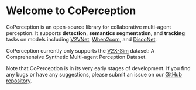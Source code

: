 # Welcome to CoPerception

CoPerception is an open-source library for collaborative multi-agent perception.
It supports **detection**, **semantics segmentation**, and **tracking** tasks on models including [V2VNet](https://arxiv.org/abs/2008.07519), [When2com](https://github.com/GT-RIPL/MultiAgentPerception), and [DiscoNet](https://github.com/ai4ce/DiscoNet).  

CoPerception currently only supports the [V2X-Sim](https://ai4ce.github.io/V2X-Sim/index.html) dataset: A Comprehensive Synthetic Multi-agent Perception Dataset.  

Note that CoPerception is in its very early stages of development. If you find any bugs or have any suggestions, please submit an issue on our [GitHub repository](https://github.com/coperception/coperception/issues). 